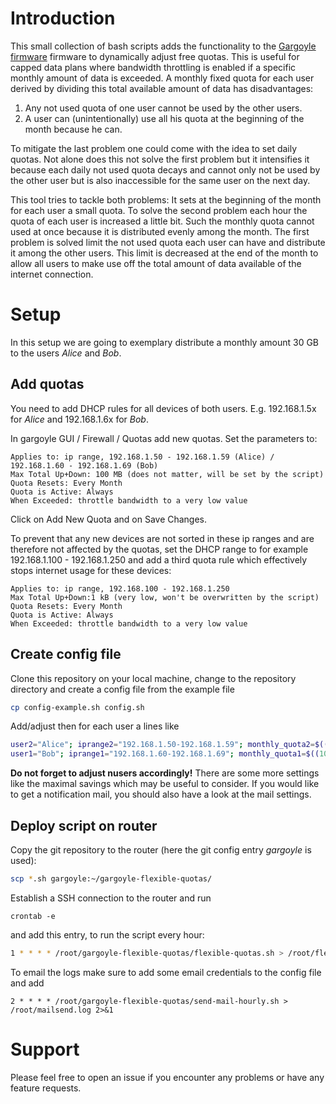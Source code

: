 # Introduction
This small collection of bash scripts adds the functionality to the [Gargoyle
firmware](https://www.gargoyle-router.com/) firmware to dynamically adjust
free quotas. This is useful for capped data plans where bandwidth throttling is
enabled if a specific monthly amount of data is exceeded.
A monthly fixed quota for each user derived by dividing this total available
amount of data has disadvantages:
1. Any not used quota of one user cannot be used by the other users.
2. A user can (unintentionally) use all his quota at the beginning of the month
because he can.

To mitigate the last problem one could come with the idea to set daily quotas.
Not alone does this not solve the first problem but it intensifies it because
each daily not used quota decays and cannot only not be used by the other user
but is also inaccessible for the same user on the next day.

This tool tries to tackle both problems:
It sets at the beginning of the month for each user a small quota.
To solve the second problem each hour the quota of each user is increased a
little bit. Such the monthly quota cannot used at once because it is distributed
evenly among the month.
The first problem is solved limit the not used quota each user can have and
distribute it among the other users. This limit is decreased at the end of the
month to allow all users to make use off the total amount of data available of
the internet connection.

# Setup
In this setup we are going to exemplary distribute a monthly amount 30 GB to
the users *Alice* and *Bob*.
## Add quotas
You need to add DHCP rules for all devices of both users. E.g.
192.168.1.5x for *Alice* and 192.168.1.6x for *Bob*.

In gargoyle GUI / Firewall / Quotas add new quotas. Set the parameters to:
```
Applies to: ip range, 192.168.1.50 - 192.168.1.59 (Alice) / 192.168.1.60 - 192.168.1.69 (Bob)
Max Total Up+Down: 100 MB (does not matter, will be set by the script)
Quota Resets: Every Month
Quota is Active: Always
When Exceeded: throttle bandwidth to a very low value
```
Click on Add New Quota and on Save Changes.

To prevent that any new devices are not sorted in these ip ranges and are therefore
not affected by the quotas, set the DHCP range to for example
192.168.1.100 - 192.168.1.250
and add a third quota rule which effectively stops internet usage for these devices:
```
Applies to: ip range, 192.168.100 - 192.168.1.250
Max Total Up+Down:1 kB (very low, won't be overwritten by the script)
Quota Resets: Every Month
Quota is Active: Always
When Exceeded: throttle bandwidth to a very low value
```

## Create config file
Clone this repository on your local machine, change to the repository
directory and create a config file from the example file
```bash
cp config-example.sh config.sh
```
Add/adjust then for each user a lines like
```bash
user2="Alice"; iprange2="192.168.1.50-192.168.1.59"; monthly_quota2=$((20*gigabye))
user1="Bob"; iprange1="192.168.1.60-192.168.1.69"; monthly_quota1=$((10*gigabye))
```
**Do not forget to adjust nusers accordingly!**
There are some more settings like the maximal savings which may be useful to consider.
If you would like to get a notification mail, you should also have a look at the mail settings.

## Deploy script on router
Copy the git repository to the router (here the git config entry *gargoyle* is used):
```bash
scp *.sh gargoyle:~/gargoyle-flexible-quotas/
```
Establish a SSH connection to the router and run

```
crontab -e
```

and add this entry, to run the script every hour:
```bash
1 * * * * /root/gargoyle-flexible-quotas/flexible-quotas.sh > /root/flexible-quotas-hourly.log 2>&1
```
To email the logs make sure to add some email credentials to the config file and add
```
2 * * * * /root/gargoyle-flexible-quotas/send-mail-hourly.sh > /root/mailsend.log 2>&1
```

# Support
Please feel free to open an issue if you encounter any problems or have any feature requests.
